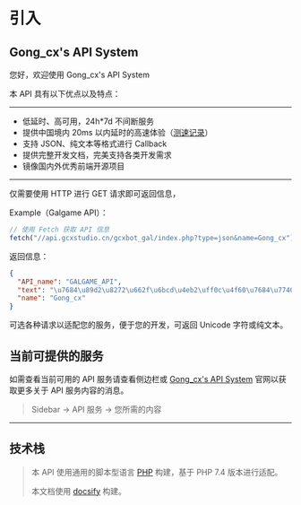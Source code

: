 # 引入

## Gong_cx's API System

您好，欢迎使用 Gong_cx's API System

本 API 具有以下优点以及特点：

---

- 低延时、高可用，24h\*7d 不间断服务
- 提供中国境内 20ms 以内延时的高速体验（[测速记录](http://ping.chinaz.com/api.gcxstudio.cn)）
- 支持 JSON、纯文本等格式进行 Callback
- 提供完整开发文档，完美支持各类开发需求
- 镜像国内外优秀前端开源项目

---

仅需要使用 HTTP 进行 GET 请求即可返回信息，

Example（Galgame API）：

```javascript
// 使用 Fetch 获取 API 信息
fetch("//api.gcxstudio.cn/gcxbot_gal/index.php?type=json&name=Gong_cx");
```

返回信息：

```json
{
  "API_name": "GALGAME_API",
  "text": "\u7684\u89d2\u8272\u662f\u6bcd\u4eb2\uff0c\u4f60\u7684\u7740\u88c5\u662f\u793e\u957f\uff0c\u4f60\u7ecf\u5386\u7684\u5267\u60c5\u662f\u8272\u8bf1\uff0c\u4f60\u7684\u5916\u8c8c\u7279\u5f81\u662f\u5305\u830e\uff0c\u4f60\u6700\u559c\u6b22\u7684\u9053\u5177\u662f\u97ad\u5b50/\u7ef3\u5b50/\u8721\u70db\uff0c\u4f60\u6700\u559c\u6b22\u7684\u73a9\u6cd5\u662f\u809b\u4ea4\uff0c\u6d17\u8111\u548c\u9732\u51fa",
  "name": "Gong_cx"
}
```

可选各种请求以适配您的服务，便于您的开发，可返回 Unicode 字符或纯文本。

## 当前可提供的服务

如需查看当前可用的 API 服务请查看侧边栏或 [Gong_cx's API System](https://api.gcxstudio.cn) 官网以获取更多关于 API 服务内容的消息。

> Sidebar -> API 服务 -> 您所需的内容

---

## 技术栈

> 本 API 使用通用的脚本型语言 [PHP](https://www.php.net/) 构建，基于 PHP 7.4 版本进行适配。
>
> 本文档使用 [docsify](https://docsify.js.org/) 构建。
